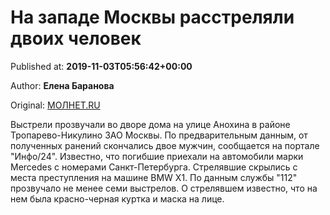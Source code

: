 
# На западе Москвы расстреляли двоих человек

Published at: **2019-11-03T05:56:42+00:00**

Author: **Елена Баранова**

Original: [МОЛНЕТ.RU](https://www.molnet.ru/mos/ru/order/o_717136)

Выстрели прозвучали во дворе дома на улице Анохина в районе Тропарево-Никулино ЗАО Москвы. По предварительным данным, от полученных ранений скончались двое мужчин, сообщается на портале "Инфо/24".
Известно, что погибшие приехали на автомобили марки Mercedes с номерами Санкт-Петербурга. Стрелявшие скрылись с места преступления на машине BMW X1. По данным службы "112" прозвучало не менее семи выстрелов. О стрелявшем известно, что на нем была красно-черная куртка и маска на лице.
